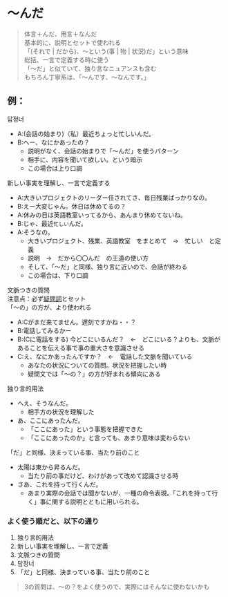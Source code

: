 # 〜んだ

> 体言＋んだ、用言＋なんだ  
> 基本的に、説明とセットで使われる  
> 「(それで | だから)、〜という(事 | 物 | 状況)だ」という意味  
> 総括、一言で定義する時に使う  
> 「〜だ」と似ていて、独り言なニュアンスも含む  
> もちろん丁寧系は、「〜んです、〜なんです。」  

## 例：  

답정너  
- A:(会話の始まり)（私）最近ちょっと忙しいんだ。
- B:へー、なにかあったの？
  - 説明がなく、会話の始まりで「〜んだ」を使うパターン
  - 相手に、内容を聞いて欲しい。という暗示
  - この場合は上り口調

新しい事実を理解し、一言で定義する  
- A:大きいプロジェクトのリーダー任されてさ、毎日残業ばっかりなの。
- B:えー大変じゃん。休日は休めてるの？
- A:休みの日は英語教室いってるから、あんまり休めてないね。
- B:じゃ、最近`忙しい`んだ。
- A:そうなの。
  - 大きいプロジェクト、残業、英語教室　をまとめて　→　忙しい　と定義  
  - 説明　→　だから〇〇んだ　の王道の使い方
  - そして、「〜だ」と同様、独り言に近いので、会話が終わる
  - この場合は、下り口調 
  
文脈つきの質問  
注意点：必ず[疑問詞](./gimonshi)とセット  
「〜の」の方が、より使われる  
- A:Cがまだ来てません。遅刻ですかね・・？  
- B:電話してみるかー  
- B:(Cに電話をする) 今どこにいるんだ？　←　どこにいる？よりも、文脈があることを伝える事で事の重大さを意識させる  
- C:え、なにかあったんですか？　←　電話した文脈を聞いている  
  - あなたの状況についての質問。状況を把握したい時  
  - 疑問文では「〜の？」の方が好まれる傾向にある  

独り言的用法
- へえ、そうなんだ。
  - 相手方の状況を理解した
- あ、ここにあったんだ。
  - 「ここにあった」という事態を把握できた
  - 「ここにあったのか」と言っても、あまり意味は変わらない

「だ」と同様、決まっている事、当たり前のこと
- 太陽は東から昇るんだ。
  - 当たり前の事だけど、わけがあって改めて認識させる時
- さあ、これを持って行くんだ。
  - あまり実際の会話では聞かないが、一種の命令表現。「これを持って行く」事に関する説明とともに用いられる。


### よく使う順だと、以下の通り

1. 独り言的用法  
2. 新しい事実を理解し、一言で定義  
3. 文脈つきの質問
4. 답장너
5. 「だ」と同様、決まっている事、当たり前のこと

> 3の質問は、〜の？をよく使うので、実際にはそんなに使わないかも  
